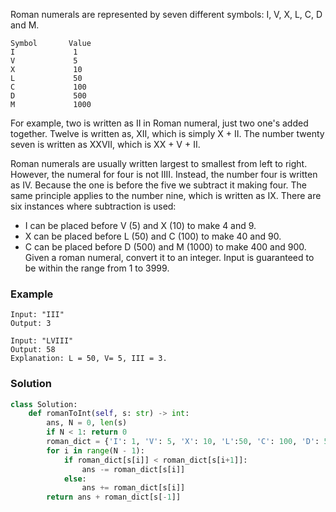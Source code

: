 Roman numerals are represented by seven different symbols: I, V, X, L, C, D and M.

```
Symbol       Value
I             1
V             5
X             10
L             50
C             100
D             500
M             1000
```
For example, two is written as II in Roman numeral, just two one's added together. Twelve is written as, XII, which is simply X + II. The number twenty seven is written as XXVII, which is XX + V + II.

Roman numerals are usually written largest to smallest from left to right. However, the numeral for four is not IIII. Instead, the number four is written as IV. Because the one is before the five we subtract it making four. The same principle applies to the number nine, which is written as IX. There are six instances where subtraction is used:

- I can be placed before V (5) and X (10) to make 4 and 9. 
- X can be placed before L (50) and C (100) to make 40 and 90. 
- C can be placed before D (500) and M (1000) to make 400 and 900.
Given a roman numeral, convert it to an integer. Input is guaranteed to be within the range from 1 to 3999.

### Example
```
Input: "III"
Output: 3

Input: "LVIII"
Output: 58
Explanation: L = 50, V= 5, III = 3.
```

### Solution

```python
class Solution:
    def romanToInt(self, s: str) -> int:
        ans, N = 0, len(s)
        if N < 1: return 0
        roman_dict = {'I': 1, 'V': 5, 'X': 10, 'L':50, 'C': 100, 'D': 500, 'M': 1000}
        for i in range(N - 1):
            if roman_dict[s[i]] < roman_dict[s[i+1]]:
                ans -= roman_dict[s[i]]
            else: 
                ans += roman_dict[s[i]]
        return ans + roman_dict[s[-1]]
```